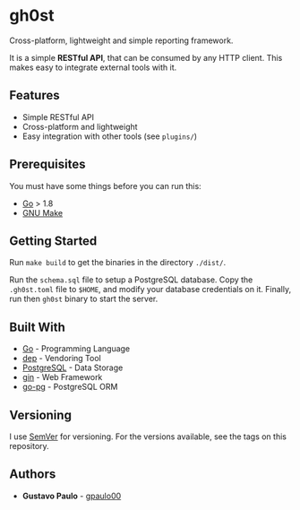 # gh0st

Cross-platform, lightweight and simple reporting framework.

It is a simple **RESTful API**, that can be consumed by any
HTTP client. This makes easy to integrate external tools with it.

## Features

* Simple RESTful API
* Cross-platform and lightweight
* Easy integration with other tools (see `plugins/`)

## Prerequisites

You must have some things before you can run this:

* [Go](https://golang.org/) > 1.8
* [GNU Make](https://www.gnu.org/software/make/)

## Getting Started

Run `make build` to get the binaries in the directory `./dist/`.

Run the `schema.sql` file to setup a PostgreSQL database. Copy the `.gh0st.toml`
file to `$HOME`, and modify your database credentials on it. Finally, run then `gh0st`
binary to start the server.

## Built With

* [Go](https://golang.org/) - Programming Language
* [dep](https://github.com/golang/dep) - Vendoring Tool
* [PostgreSQL](https://www.postgresql.org/) - Data Storage
* [gin](https://github.com/gin-gonic/gin) - Web Framework
* [go-pg](https://github.com/go-pg/pg) - PostgreSQL ORM

## Versioning

I use [SemVer](http://semver.org/) for versioning.
For the versions available, see the tags on this repository.

## Authors

* **Gustavo Paulo** - [gpaulo00](https://github.com/gpaulo00)
